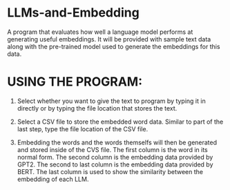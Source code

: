 # LLMs-and-Embedding
A program that evaluates how well a language model performs at generating useful embeddings. It will be provided with sample text data along with the pre-trained model used to generate the embeddings for this data.

# USING THE PROGRAM:
1. Select whether you want to give the text to program by typing it in directly or by typing the file location that stores the text.

2. Select a CSV file to store the embedded word data. Similar to part of the last step, type the file location of the CSV file.

3. Embedding the words and the words themselfs will then be generated and stored inside of the CVS file. The first column is the word in its normal form. The second column is the embedding data provided by GPT2. The second to last column is the embedding data provided by BERT. The last column is used to show the similarity between the embedding of each LLM.

